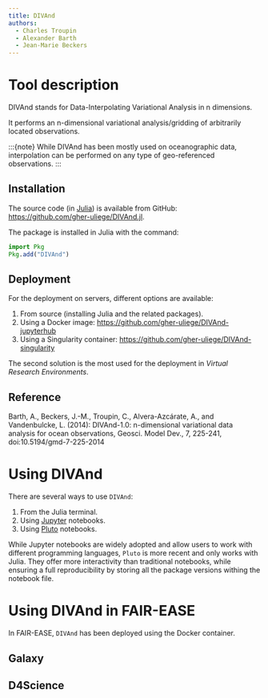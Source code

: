 ```yaml
---
title: DIVAnd
authors:
  - Charles Troupin
  - Alexander Barth
  - Jean-Marie Beckers
---
```



# Tool description

DIVAnd stands for Data-Interpolating Variational Analysis in n dimensions. 

It performs an n-dimensional variational analysis/gridding of arbitrarily located observations.

:::{note}
While DIVAnd has been mostly used on oceanographic data, interpolation can be performed on any type of geo-referenced observations.
:::

## Installation

The source code (in [Julia](https://julialang.org/)) is available from GitHub: https://github.com/gher-uliege/DIVAnd.jl.

The package is installed in Julia with the command:
```julia
import Pkg
Pkg.add("DIVAnd")
```

## Deployment

For the deployment on servers, different options are available:
1. From source (installing Julia and the related packages).
2. Using a Docker image: https://github.com/gher-uliege/DIVAnd-jupyterhub
3. Using a Singularity container: https://github.com/gher-uliege/DIVAnd-singularity

The second solution is the most used for the deployment in _Virtual Research Environments_.

## Reference

Barth, A., Beckers, J.-M., Troupin, C., Alvera-Azcárate, A., and Vandenbulcke, L. (2014): DIVAnd-1.0: n-dimensional variational data analysis for ocean observations, Geosci. Model Dev., 7, 225-241, doi:10.5194/gmd-7-225-2014

# Using DIVAnd

There are several ways to use `DIVAnd`:
1. From the Julia terminal.
2. Using [Jupyter](https://jupyter.org/) notebooks.
3. Using [Pluto](https://plutojl.org/) notebooks.

While Jupyter notebooks are widely adopted and allow users to work with different programming languages, `Pluto` is more recent and only works with Julia. They offer more interactivity than traditional notebooks, while ensuring a full reproducibility by storing all the package versions withing the notebook file.

# Using DIVAnd in FAIR-EASE

In FAIR-EASE, `DIVAnd` has been deployed using the Docker container.

## Galaxy


## D4Science


